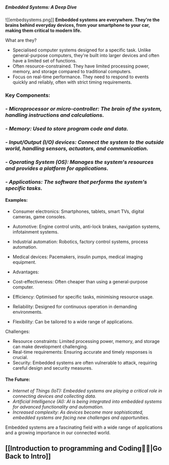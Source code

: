 ##### Embedded Systems: A Deep Dive

![[embedsystems.png]]
**Embedded systems are everywhere. They're the brains behind everyday devices, from your smartphone to your car, making them critical to modern life.**

What are they?

 - Specialised computer systems designed for a specific task. Unlike general-purpose computers, they're built into larger devices and often have a limited set of functions.
 - Often resource-constrained.  They have limited processing power, memory, and storage compared to traditional computers.
 - Focus on real-time performance.  They need to respond to events quickly and reliably, often with strict timing requirements.

### Key Components:

 ### - *Microprocessor or micro-controller:  The brain of the system, handling instructions and calculations.*
 ### - *Memory:  Used to store program code and data.*
 ### *- Input/Output (I/O) devices:  Connect the system to the outside world, handling sensors, actuators, and communication.*
 ### *- Operating System (OS):  Manages the system's resources and provides a platform for applications.*
 ### *- Applications:  The software that performs the system's specific tasks.*

#### Examples:

 - Consumer electronics: Smartphones, tablets, smart TVs, digital cameras, game consoles.
 - Automotive:  Engine control units, anti-lock brakes, navigation systems, infotainment systems.
 - Industrial automation:  Robotics, factory control systems, process automation.
 - Medical devices:  Pacemakers, insulin pumps, medical imaging equipment.
 - Advantages:

 - Cost-effectiveness:  Often cheaper than using a general-purpose computer.
 - Efficiency:  Optimised for specific tasks, minimising resource usage.
 - Reliability:  Designed for continuous operation in demanding environments.
 - Flexibility:  Can be tailored to a wide range of applications.

Challenges:

 - Resource constraints:  Limited processing power, memory, and storage can make development challenging.
 - Real-time requirements:  Ensuring accurate and timely responses is crucial.
 - Security:  Embedded systems are often vulnerable to attack, requiring careful design and security measures.

#### The Future:

 - *Internet of Things (IoT):  Embedded systems are playing a critical role in connecting devices and collecting data.*
 - *Artificial Intelligence (AI):  AI is being integrated into embedded systems for advanced functionality and automation.*
 - *Increased complexity:  As devices become more sophisticated, embedded systems are facing new challenges and opportunities.*

Embedded systems are a fascinating field with a wide range of applications and a growing importance in our connected world.

## [[Introduction to programming and Coding🧑‍💻|Go Back to Intro]]